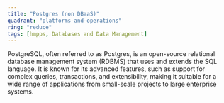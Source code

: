 ```yaml
---
title: "Postgres (non DBaaS)"
quadrant: "platforms-and-operations"
ring: "reduce"
tags: [hmpps, Databases and Data Management]
---
```


PostgreSQL, often referred to as Postgres, is an open-source relational database management system (RDBMS) that uses and extends the SQL language. It is known for its advanced features, such as support for complex queries, transactions, and extensibility, making it suitable for a wide range of applications from small-scale projects to large enterprise systems.
